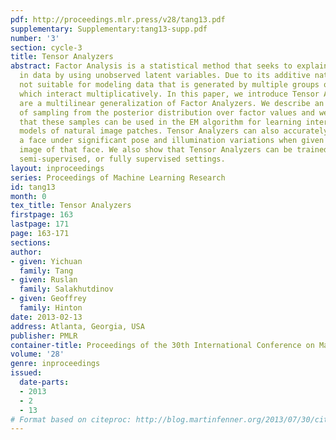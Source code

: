 ```yaml
---
pdf: http://proceedings.mlr.press/v28/tang13.pdf
supplementary: Supplementary:tang13-supp.pdf
number: '3'
section: cycle-3
title: Tensor Analyzers
abstract: Factor Analysis is a statistical method that seeks to explain linear variations
  in data by using unobserved latent variables. Due to its additive nature, it is
  not suitable for modeling data that is generated by multiple groups of latent factors
  which interact multiplicatively. In this paper, we introduce Tensor Analyzers which
  are a multilinear generalization of Factor Analyzers. We describe an efficient way
  of sampling from the posterior distribution over factor values and we demonstrate
  that these samples can be used in the EM algorithm for learning interesting mixture
  models of natural image patches. Tensor Analyzers can also accurately recognize
  a face under significant pose and illumination variations when given only one previous
  image of that face. We also show that Tensor Analyzers can be trained in an unsupervised,
  semi-supervised, or fully supervised settings.
layout: inproceedings
series: Proceedings of Machine Learning Research
id: tang13
month: 0
tex_title: Tensor Analyzers
firstpage: 163
lastpage: 171
page: 163-171
sections: 
author:
- given: Yichuan
  family: Tang
- given: Ruslan
  family: Salakhutdinov
- given: Geoffrey
  family: Hinton
date: 2013-02-13
address: Atlanta, Georgia, USA
publisher: PMLR
container-title: Proceedings of the 30th International Conference on Machine Learning
volume: '28'
genre: inproceedings
issued:
  date-parts:
  - 2013
  - 2
  - 13
# Format based on citeproc: http://blog.martinfenner.org/2013/07/30/citeproc-yaml-for-bibliographies/
---
```

